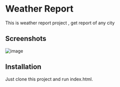 
# Weather Report

This is weather report project , get report of any city




## Screenshots

![image](https://github.com/RohanJadhav100/weather-report-javascript/assets/135609778/716e75ab-963c-4c91-8623-9f068419b4c3)



## Installation

Just clone this project and run index.html.
    
